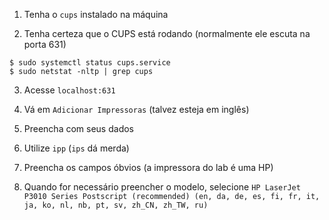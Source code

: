 1. Tenha o `cups` instalado na máquina

2. Tenha certeza que o CUPS está rodando (normalmente ele escuta na porta 631)
```
$ sudo systemctl status cups.service
$ sudo netstat -nltp | grep cups
```

3. Acesse `localhost:631`

4. Vá em `Adicionar Impressoras` (talvez esteja em inglês)

5. Preencha com seus dados

6. Utilize `ipp` (`ips` dá merda)

7. Preencha os campos óbvios (a impressora do lab é uma HP)

8. Quando for necessário preencher o modelo, selecione
`HP LaserJet P3010 Series Postscript (recommended) (en, da, de, es, fi, fr, it, ja, ko, nl, nb, pt, sv, zh_CN, zh_TW, ru) ` 

